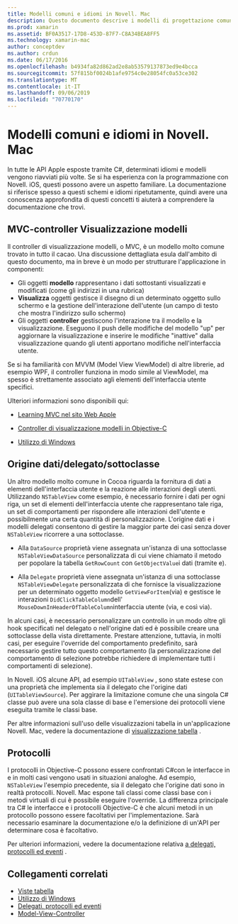 ```yaml
---
title: Modelli comuni e idiomi in Novell. Mac
description: Questo documento descrive i modelli di progettazione comuni usati per la compilazione di app Novell. Mac. Vengono illustrati il modello MVC (Model-View-Controller), i modelli di origine dati e delegati e i protocolli.
ms.prod: xamarin
ms.assetid: BF0A3517-17D8-453D-87F7-C8A34BEA8FF5
ms.technology: xamarin-mac
author: conceptdev
ms.author: crdun
ms.date: 06/17/2016
ms.openlocfilehash: b4934fa82d862ad2e8ab53579137873ed9e4bcca
ms.sourcegitcommit: 57f815bf0024b1afe9754c0e28054fc0a53ce302
ms.translationtype: MT
ms.contentlocale: it-IT
ms.lasthandoff: 09/06/2019
ms.locfileid: "70770170"
---
```

# <a name="common-patterns-and-idioms-in-xamarinmac"></a>Modelli comuni e idiomi in Novell. Mac

In tutte le API Apple esposte tramite C#, determinati idiomi e modelli vengono riavviati più volte. Se si ha esperienza con la programmazione con Novell. iOS, questi possono avere un aspetto familiare. La documentazione si riferisce spesso a questi schemi e idiomi ripetutamente, quindi avere una conoscenza approfondita di questi concetti ti aiuterà a comprendere la documentazione che trovi.

## <a name="mvc---model-view-controller"></a>MVC-controller Visualizzazione modelli

Il controller di visualizzazione modelli, o MVC, è un modello molto comune trovato in tutto il cacao. Una discussione dettagliata esula dall'ambito di questo documento, ma in breve è un modo per strutturare l'applicazione in componenti:

- Gli oggetti **modello** rappresentano i dati sottostanti visualizzati e modificati (come gli indirizzi in una rubrica)
- **Visualizza** oggetti gestisce il disegno di un determinato oggetto sullo schermo e la gestione dell'interazione dell'utente (un campo di testo che mostra l'indirizzo sullo schermo)
- Gli oggetti **controller** gestiscono l'interazione tra il modello e la visualizzazione. Eseguono il push delle modifiche del modello "up" per aggiornare la visualizzazione e inserire le modifiche "inattive" dalla visualizzazione quando gli utenti apportano modifiche nell'interfaccia utente.

Se si ha familiarità con MVVM (Model View ViewModel) di altre librerie, ad esempio WPF, il controller funziona in modo simile al ViewModel, ma spesso è strettamente associato agli elementi dell'interfaccia utente specifici.

Ulteriori informazioni sono disponibili qui:

- [Learning MVC nel sito Web Apple](https://developer.apple.com/library/ios/documentation/general/conceptual/devpedia-cocoacore/MVC.html)

- [Controller di visualizzazione modelli in Objective-C](https://developer.apple.com/library/ios/documentation/general/conceptual/CocoaEncyclopedia/Model-View-Controller/Model-View-Controller.html)
- [Utilizzo di Windows](~/mac/user-interface/window.md)

## <a name="data-source--delegate--subclassing"></a>Origine dati/delegato/sottoclasse

Un altro modello molto comune in Cocoa riguarda la fornitura di dati a elementi dell'interfaccia utente e la reazione alle interazioni degli utenti. Utilizzando `NSTableView` come esempio, è necessario fornire i dati per ogni riga, un set di elementi dell'interfaccia utente che rappresentano tale riga, un set di comportamenti per rispondere alle interazioni dell'utente e possibilmente una certa quantità di personalizzazione. L'origine dati e i modelli delegati consentono di gestire la maggior parte dei casi senza dover `NSTableView` ricorrere a una sottoclasse.

- Alla `DataSource` proprietà viene assegnata un'istanza di una sottoclasse `NSTableViewDataSource` personalizzata di cui viene chiamato il metodo per popolare la tabella `GetRowCount` con `GetObjectValue`i dati (tramite e).

- Alla `Delegate` proprietà viene assegnata un'istanza di una sottoclasse `NSTableViewDelegate` personalizzata di che fornisce la visualizzazione per un determinato oggetto modello `GetViewForItem`(via) e gestisce le interazioni `DidClickTableColumn`dell' `MouseDownInHeaderOfTableColumn`interfaccia utente (via, e così via).

In alcuni casi, è necessario personalizzare un controllo in un modo oltre gli hook specificati nel delegato o nell'origine dati ed è possibile creare una sottoclasse della vista direttamente. Prestare attenzione, tuttavia, in molti casi, per eseguire l'override del comportamento predefinito, sarà necessario gestire tutto questo comportamento (la personalizzazione del comportamento di selezione potrebbe richiedere di implementare tutti i comportamenti di selezione).

In Novell. iOS alcune API, ad esempio `UITableView` , sono state estese con una proprietà che implementa sia il delegato che l'origine dati (`UITableViewSource`). Per aggirare la limitazione comune che una singola C# classe può avere una sola classe di base e l'emersione dei protocolli viene eseguita tramite le classi base.

Per altre informazioni sull'uso delle visualizzazioni tabella in un'applicazione Novell. Mac, vedere la documentazione di [visualizzazione tabella](~/mac/user-interface/table-view.md) .

## <a name="protocols"></a>Protocolli

I protocolli in Objective-C possono essere confrontati C#con le interfacce in e in molti casi vengono usati in situazioni analoghe. Ad esempio, `NSTableView` l'esempio precedente, sia il delegato che l'origine dati sono in realtà protocolli. Novell. Mac espone tali classi come classi base con i metodi virtuali di cui è possibile eseguire l'override. La differenza principale tra C# le interfacce e i protocolli Objective-C è che alcuni metodi in un protocollo possono essere facoltativi per l'implementazione. Sarà necessario esaminare la documentazione e/o la definizione di un'API per determinare cosa è facoltativo.

Per ulteriori informazioni, vedere la documentazione relativa [a delegati, protocolli ed eventi](~/ios/app-fundamentals/delegates-protocols-and-events.md) .

## <a name="related-links"></a>Collegamenti correlati

- [Viste tabella](~/mac/user-interface/table-view.md)
- [Utilizzo di Windows](~/mac/user-interface/window.md)
- [Delegati, protocolli ed eventi](~/ios/app-fundamentals/delegates-protocols-and-events.md)
- [Model-View-Controller](https://developer.apple.com/library/ios/documentation/general/conceptual/CocoaEncyclopedia/Model-View-Controller/Model-View-Controller.html)
